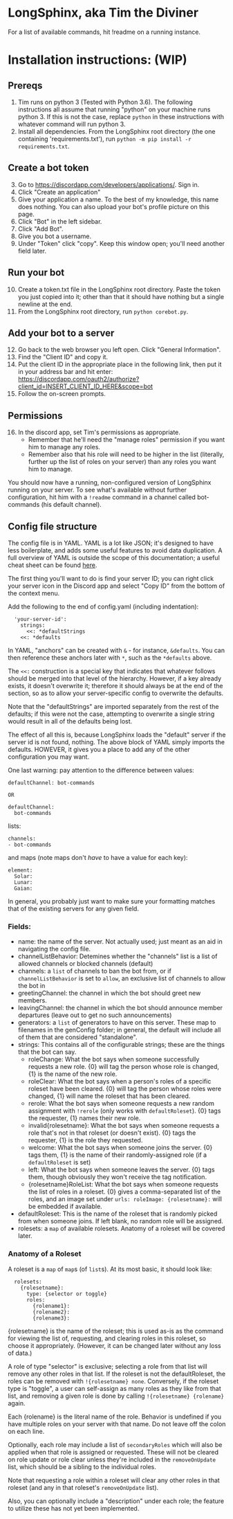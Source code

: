 # LongSphinx, aka Tim the Diviner

For a list of available commands, hit !readme on a running instance.

# Installation instructions: (WIP)

## Prereqs
1. Tim runs on python 3 (Tested with Python 3.6). The following instructions all assume that running "python" on your machine runs python 3. If this is not the case, replace `python` in these instructions with whatever command will run python 3.
2. Install all dependencies. From the LongSphinx root directory (the one containing 'requirements.txt'), run `python -m pip install -r requirements.txt`.

## Create a bot token
3. Go to https://discordapp.com/developers/applications/. Sign in.
4. Click "Create an application"
5. Give your application a name. To the best of my knowledge, this name does nothing. You can also upload your bot's profile picture on this page.
6. Click "Bot" in the left sidebar.
7. Click "Add Bot".
8. Give you bot a username.
9. Under "Token" click "copy". Keep this window open; you'll need another field later.

## Run your bot
10. Create a token.txt file in the LongSphinx root directory. Paste the token you just copied into it; other than that it should have nothing but a single newline at the end.
11. From the LongSphinx root directory, run `python corebot.py`.

## Add your bot to a server
12. Go back to the web browser you left open. Click "General Information".
13. Find the "Client ID" and copy it.
14. Put the client ID in the appropriate place in the following link, then put it in your address bar and hit enter:  https://discordapp.com/oauth2/authorize?client_id=INSERT_CLIENT_ID_HERE&scope=bot
15. Follow the on-screen prompts.

## Permissions
16. In the discord app, set Tim's permissions as appropriate.
    * Remember that he'll need the "manage roles" permission if you want him to manage any roles.
    * Remember also that his role will need to be higher in the list (literally, further up the list of roles on your server) than any roles you want him to manage.

You should now have a running, non-configured version of LongSphinx running on your server. To see what's available without further configuration, hit him with a `!readme` command in a channel called bot-commands (his default channel).

## Config file structure

The config file is in YAML. YAML is a lot like JSON; it's designed to have less boilerplate, and adds some useful features to avoid data duplication. A full overview of YAML is outside the scope of this documentation; a useful cheat sheet can be found [here](https://learnxinyminutes.com/docs/yaml/).

The first thing you'll want to do is find your server ID; you can right click your server icon in the Discord app and select "Copy ID" from the bottom of the context menu.

Add the following to the end of config.yaml (including indentation):

```
  'your-server-id':
    strings:
      <<: *defaultStrings
    <<: *defaults
```

In YAML, "anchors" can be created with `&` - for instance, `&defaults`. You can then reference these anchors later with `*`, such as the `*defaults` above.

The `<<:` construction is a special key that indicates that whatever follows should be merged into that level of the hierarchy. However, if a key already exists, it doesn't overwrite it; therefore it should always be at the end of the section, so as to allow your server-specific config to overwrite the defaults.

Note that the "defaultStrings" are imported separately from the rest of the defaults; if this were not the case, attempting to overwrite a single string would result in all of the defaults being lost.

The effect of all this is, because LongSphinx loads the "default" server if the server id is not found, nothing. The above block of YAML simply imports the defaults. HOWEVER, it gives you a place to add any of the other configuration you may want.

One last warning: pay attention to the difference between values:

```
defaultChannel: bot-commands

OR

defaultChannel:
  bot-commands
```

lists:

```
channels:
- bot-commands
```

and maps (note maps don't *have* to have a value for each key):

```
element:
  Solar:
  Lunar:
  Gaian:
```

In general, you probably just want to make sure your formatting matches that of the existing servers for any given field.

### Fields:

* name: the name of the server. Not actually used; just meant as an aid in navigating the config file.
* channelListBehavior: Detemines whether the "channels" list is a list of allowed channels or blocked channels (default)
* channels: a `list` of channels to ban the bot from, or if  `channelListBehavior` is set to `allow`, an exclusive list of channels to allow the bot in
* greetingChannel: the channel in which the bot should greet new members.
* leavingChannel: the channel in which the bot should announce member departures (leave out to get no such announcements)
* generators: a `list` of generators to have on this server. These map to filenames in the genConfig folder; in general, the default will include all of them that are considered "standalone".
* strings: This contains all of the configurable strings; these are the things that the bot can say.
  * roleChange: What the bot says when someone successfully requests a new role. {0} will tag the person whose role is changed, {1} is the name of the new role.
  * roleClear: What the bot says when a person's roles of a specific roleset have been cleared. {0} will tag the person whose roles were changed, {1} will name the roleset that has been cleared.
  * rerole: What the bot says when someone requests a new random assignment with `!rerole` (only works with `defaultRoleset`). {0} tags the requester, {1} names their new role.
  * invalid{rolesetname}: What the bot says when someone requests a role that's not in that roleset (or doesn't exist). {0} tags the requester, {1} is the role they requested.
  * welcome: What the bot says when someone joins the server. {0} tags them, {1} is the name of their randomly-assigned role (if a `defaultRoleset` is set)
  * left: What the bot says when someone leaves the server. {0} tags them, though obviously they won't receive the tag notification.
  * {rolesetname}RoleList: What the bot says when someone requests the list of roles in a roleset. {0} gives a comma-separated list of the roles, and an image set under `urls: roleImage: {rolesetname}:` will be embedded if available.
* defaultRoleset: This is the name of the roleset that is randomly picked from when someone joins. If left blank, no random role will be assigned.
* rolesets: a `map` of available rolesets. Anatomy of a roleset will be covered later.

### Anatomy of a Roleset

A roleset is a `map` of `map`s (of `list`s). At its most basic, it should look like:

```
  rolesets:
    {rolesetname}:
      type: {selector or toggle}
      roles:
        {rolename1}:
        {rolename2}:
        {rolename3}:
```

{rolesetname} is the name of the roleset; this is used as-is as the command for viewing the list of, requesting, and clearing roles in this roleset, so choose it appropriately. (However, it can be changed later without any loss of data.)

A role of type "selector" is exclusive; selecting a role from that list will remove any other roles in that list. If the roleset is not the defaultRoleset, the roles can be removed with `!{rolesetname} none`. Conversely, if the roleset type is "toggle", a user can self-assign as many roles as they like from that list, and removing a given role is done by calling `!{rolesetname} {rolename}` again.

Each {rolename} is the literal name of the role. Behavior is undefined if you have multiple roles on your server with that name. Do not leave off the colon on each line.

Optionally, each role may include a list of `secondaryRoles` which will also be applied when that role is assigned or requested. These will not be cleared on role update or role clear unless they're included in the `removeOnUpdate` list, which should be a sibling to the individual roles.

Note that requesting a role within a roleset will clear any other roles in that roleset (and any in that roleset's `removeOnUpdate` list).

Also, you can optionally include a "description" under each role; the feature to utilize these has not yet been implemented.
